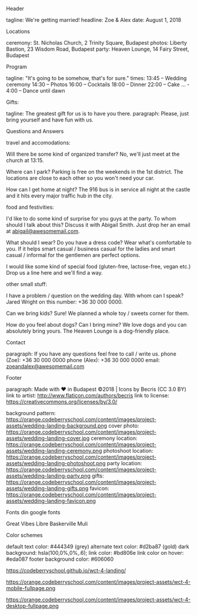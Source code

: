 Header

tagline: We're getting married!
headline: Zoe & Alex
date: August 1, 2018

Locations

ceremony: St. Nicholas Church, 2 Trinity Square, Budapest
photos: Liberty Bastion, 23 Wisdom Road, Budapest
party: Heaven Lounge, 14 Fairy Street, Budapest

Program

tagline: "It's going to be somehow, that's for sure."
times:
  13:45 – Wedding ceremony
  14:30 – Photos
  16:00 – Cocktails
  18:00 – Dinner
  22:00 – Cake
  ... - 4:00 – Dance until dawn

Gifts:

tagline: The greatest gift for us is to have you there.
paragraph: Please, just bring yourself and have fun with us.

Questions and Answers

travel and accomodations:

  Will there be some kind of organized transfer?
  No, we'll just meet at the church at 13:15.

  Where can I park?
  Parking is free on the weekends in the 1st district. The locations are close to each other so you won't need your car.

  How can I get home at night?
  The 916 bus is in service all night at the castle and it hits every major traffic hub in the city.

food and festivities:

  I'd like to do some kind of surprise for you guys at the party. To whom should I talk about this?
  Discuss it with Abigail Smith. Just drop her an email at abigail@awesomemail.com.

  What should I wear? Do you have a dress code?
  Wear what's comfortable to you. If it helps smart casual / business casual for the ladies and smart casual / informal for the gentlemen are perfect options.

  I would like some kind of special food (gluten-free, lactose-free, vegan etc.)
  Drop us a line here and we'll find a way.

other small stuff:

  I have a problem / question on the wedding day. With whom can I speak?
  Jared Wright on this number: +36 30 000 0000.

  Can we bring kids?
  Sure! We planned a whole toy / sweets corner for them.

  How do you feel about dogs? Can I bring mine?
  We love dogs and you can absolutely bring yours. The Heaven Lounge is a dog-friendly place.

Contact

paragraph: If you have any questions feel free to call / write us.
phone (Zoe): +36 30 000 0000
phone (Alex): +36 30 000 0000
email: zoeandalex@awesomemail.com

Footer

paragraph: Made with ♥ in Budapest ©2018 | Icons by Becris (CC 3.0 BY)
link to artist: http://www.flaticon.com/authors/becris
link to license: https://creativecommons.org/licenses/by/3.0/

background pattern: https://orange.codeberryschool.com/content/images/project-assets/wedding-landing-background.png
cover photo: https://orange.codeberryschool.com/content/images/project-assets/wedding-landing-cover.jpg
ceremony location: https://orange.codeberryschool.com/content/images/project-assets/wedding-landing-ceremony.png
photoshoot location: https://orange.codeberryschool.com/content/images/project-assets/wedding-landing-photoshoot.png
party location: https://orange.codeberryschool.com/content/images/project-assets/wedding-landing-party.png
gifts: https://orange.codeberryschool.com/content/images/project-assets/wedding-landing-gifts.png
favicon: https://orange.codeberryschool.com/content/images/project-assets/wedding-landing-favicon.png

Fonts din google fonts

Great Vibes
Libre Baskerville
Muli

Color schemes

default text color: #444349 (grey)
alternate text color: #d2ba87 (gold)
dark background: hsla(100,0%,0%,.6);
link color: #bd806e
link color on hover: #eda087
footer background color: #606060

https://codeberryschool.github.io/wct-4-landing/

https://orange.codeberryschool.com/content/images/project-assets/wct-4-mobile-fullpage.png

https://orange.codeberryschool.com/content/images/project-assets/wct-4-desktop-fullpage.png



